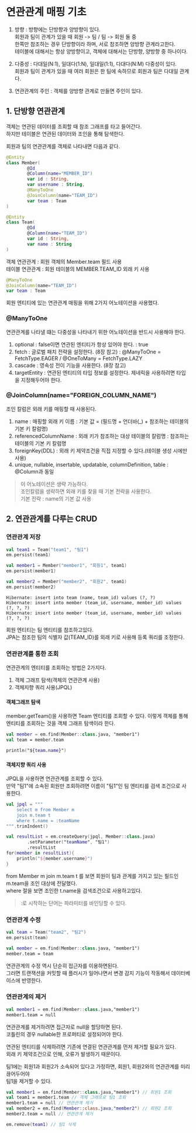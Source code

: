 # 연관관계 매핑 기초
1. 방향 : 방향에는 단방향과 양방향이 있다.   
회원과 팀이 관계가 있을 때 회원 -> 팀 / 팀 -> 회원 둘 중    
한쪽만 참조하는 경우 단방향이라 하며, 서로 참조하면 양방향 관계라고한다.      
테이블에 대해서는 항상 양방향이고, 객체에 대해서는 단방향, 양방향 중 하나이다.   

2. 다중성 : 다대일(N:1), 일대다(1:N), 일대일(1:1), 다대다(N:M) 다중성이 있다.   
회원과 팀이 관계가 있을 때 여러 회원은 한 팀에 속하므로 회원과 팀은 다대일 관계다.

3. 연관관계의 주인 : 객체를 양방향 관계로 만들면 주인이 있다.

## 1. 단방향 연관관계
객체는 연관된 데이터를 조회할 때 참조 그래프를 타고 들어간다.  
하지만 테이블은 연관된 데이터와 조인을 통해 탐색한다.   

회원과 팀의 연관관계를 객체로 나타내면 다음과 같다.
```kotlin
@Entity
class Member(
        @Id
        @Column(name="MEMBER_ID")
        var id : String,
        var username : String,
        @ManyToOne
        @JoinColumn(name="TEAM_ID")
        var team : Team
)

@Entity
class Team(
        @Id
        @Column(name="TEAM_ID")
        var id : String,
        var name : String
)
```

객체 연관관계 : 회원 객체의 Member.team 필드 사용   
테이블 연관관계 : 회원 테이블의 MEMBER.TEAM_ID 외래 키 사용

```kotlin
@ManyToOne
@JoinColumn(name="TEAM_ID")
var team : Team
```

회원 엔티티에 있는 연관관계 매핑을 위해 2가지 어노테이션을 사용했다.   

### @ManyToOne
연관관계를 나타낼 떄는 다중성을 나타내기 위한 어노테이션을 반드시 사용해야 한다.   

1. optional : false이면 연관된 엔티티가 항상 있어야 한다. : true
2. fetch : 글로벌 패치 전략을 설정한다. (8장 참고) : @ManyToOne = FetchType.EAGER / @OneToMany = FetchType.LAZY
3. cascade : 영속성 전이 기능을 사용한다. (8장 참고)
4. targetEntity : 연관된 엔티티의 타입 정보를 설정한다. 제네릭을 사용하려면 타입을 지정해두어야 한다.  

### @JoinColumn(name="FOREIGN_COLUMN_NAME") 
조인 칼럼은 외래 키를 매핑할 때 사용된다.   
 
1. name : 매핑할 외래 키 이름 : 기본 값 = (필드명 + 언더바(_) + 참조하는 테이블의 기본 키 칼럼명) 
2. referencedColumnName : 외래 키가 참조하는 대상 테이블의 칼럼명 : 참조하는 테이블의 기본 키 칼럼명
3. foreignKey(DDL) : 외래 키 제약조건을 직접 지정할 수 있다.(테이블 생성 시에만 사용)
4. unique, nullable, insertable, updatable, columnDefinition, table : @Column과 동일

> 이 어노테이션은 생략 가능하다.   
> 조인칼럼을 생략하면 외래 키를 찾을 때 기본 전략을 사용한다.   
> 기본 전략 : name의 기본 값 사용

## 2. 연관관계를 다루는 CRUD
### 연관관계 저장

```kotlin
val team1 = Team("team1", "팀1")
em.persist(team1)

val member1 = Member("member1", "회원1", team1)
em.persist(member1)

val member2 = Member("member2", "회원2", team1)
em.persist(member2)
```

```query
Hibernate: insert into team (name, team_id) values (?, ?)
Hibernate: insert into member (team_id, username, member_id) values (?, ?, ?)
Hibernate: insert into member (team_id, username, member_id) values (?, ?, ?)
```

회원 엔티티는 팀 엔티티를 참조하고있다.  
JPA는 참조한 팀의 식별자 값(TEAM_ID)를 외래 키로 사용해 등록 쿼리를 조정한다.

### 연관관계를 통한 조회
연관관계의 엔티티를 조회하는 방법은 2가지다.
1. 객체 그래프 탐색(객체의 연관관계 사용)
2. 객체지향 쿼리 사용(JPQL)

#### 객체그래프 탐색
member.getTeam()을 사용하면 Team 엔티티를 조회할 수 있다.
이렇게 객체를 통해 엔티티를 조회하는 것을 객체 그래프 탐색이라 한다.   

```kotlin
val member = em.find(Member::class.java, "member1")
val team = member.team

println("${team.name}")
```

#### 객체지향 쿼리 사용
JPQL을 사용하면 연관관계를 조회할 수 있다.   
만약 "팀1"에 소속된 회원만 조회하려면 이름이 "팀1"인 팀 엔티티를 검색 조건으로 사용한다.      

```kotlin
val jpql = """
    select m from Member m
    join m.team t 
    where t.name = :teamName
""".trimIndent()

val resultList = em.createQuery(jpql, Member::class.java)
        .setParameter("teamName", "팀1")
        .resultList
for(member in resultList){
    println("${member.username}")
}
``` 

from Member m join m.team t 를 보면 회원이 팀과 관계를 가지고 있는 필드인 m.team을 조인 대상에 전달했다.   
where 절을 보면 조인한 t.name을 검색조건으로 사용하고있다.   

> :로 시작하는 단어는 파라미터를 바인딩할 수 있다.

### 연관관계 수정
```kotlin
val team = Team("team2", "팀2")
em.persist(team)

val member = em.find(Member::class.java, "member1")
member.team = team
```

연관관계의 수정 역시 단순히 접근자를 이용하면된다.   
그러면 트랜잭션을 커밋할 때 플러시가 일어나면서 변경 감지 기능이 작동해서 데이터베이스에 반영한다.   

### 연관관계의 제거
```kotlin
val member1 = em.find(Member::class.java,"member1")
member1.team = null
```

연관관계를 제거하려면 접근자로 null을 할당하면 된다.  
코틀린의 경우 nullable한 프로퍼티로 설정되어야 한다.   

연관된 엔티티를 삭제하려면 기존에 연결된 연관관계를 먼저 제거할 필요가 있다.   
외래 키 제약조건으로 인해, 오류가 발생하기 때문이다.   

팀1에는 회원1과 회원2가 소속되어 있다고 가정하면, 회원1, 회원2와의 연관관계를 미리 끊어두어야   
팀1을 제거할 수 있다.   

```kotlin
val member1 = em.find(Member::class.java,"member1") // 회원1 조회
val team1 = member1.team // 객체 그래프로 팀1 조회
member1.team = null // 연관관계 제거
val member2 = em.find(Member::class.java,"member2") // 회원2 조회
member2.team = null // 연관관계 제거

em.remove(team1) // 팀1 삭제
```


